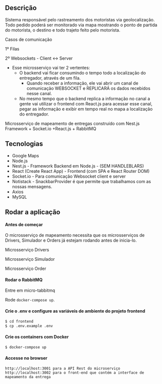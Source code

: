 ## Descrição
Sistema responsável pelo rastreamento dos motoristas via geolocalização.
Todo pedido poderá ser monitorado via mapa mostrando o ponto de partida do motorista, o destino e todo trajeto feito pelo motorista.

Casos de comunicação

1º Filas

2º Websockets - Client <-> Server

- Esse microsserviço vai ter 2 vertentes:
    * O backend vai ficar consumindo o tempo todo a localização do entregador, através de um fila.
        * Quando receber a informação, ele vai abrir um canal de comunicação WEBSOCKET e REPLICARÁ os dados recebidos nesse canal.
    * No mesmo tempo que o backend replica a informação no canal a gente vai utilizar o frontend
    com React.js para acessar esse canal, pegar as informação e exibir em tempo real no mapa a localização do entregador.
     

Microsserviço de mapeamento de entregas construído com Nest.js Framework + Socket.io +React.js + RabbitMQ

## Tecnologias
- Google Maps
- Node.js
- Nest.js - Framework Backend em Node.js - (SEM HANDLEBLARS)
- React (Create React App) - Frontend (com SPA e React Router DOM)
- Socket.io - Para comunicação Websocket client e server
- Notistack - SnackbarProvider é que permite que trabalhamos com as nossas mensagens.
- Axios
- MySQL

## Rodar a aplicação

#### Antes de começar

O microsserviço de mapeamento necessita que os microsserviços de Drivers, Simulador e Orders já estejam rodando antes de inicia-lo. 

Microsserviço Drivers

Microsserviço Simulador

Microsserviço Order


#### Rodar o RabbitMQ
Entre em micro-tabbitmq

Rode ```docker-compose up```. 

#### Crie o .env e configure as variáveis de ambiente do projeto frontend

```bash
$ cd frontend
$ cp .env.example .env
```

#### Crie os containers com Docker

```bash
$ docker-compose up
```

#### Accesse no browser

```
http://localhost:3001 para a API Rest do microserviço
http://localhost:3002 para o front-end que contém a interface de mapeamento da entrega
```

